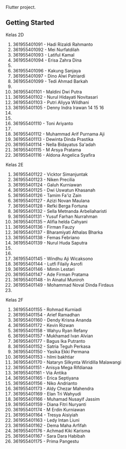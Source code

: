Flutter project.

## Getting Started

Kelas 2D

1. 361955401091 - Hadi Rizaldi Rahmanto
2. 361955401092 - Mei Nurfatdilah 
3. 361955401093 - Latiful Kamal
4. 361955401094 - Erisa Zahra Dina
5.  
6. 361955401096 - Kakung Sanjaya
7. 361955401097 - Dino Alwi Patriardi 
8. 361955401099 - Tedi Ahmad Barkah 
9. 
10. 361955401101 - Maldini Dwi Putra 
11. 361955401102 - Nurul Hidayati Novitasari
12. 361955401103 - Putri Aliyya Wildhani 
13. 361955401105 - Denny Indra Irawan
14
15
16 
17. 
18.  
19. 361955401110 - Toni Ariyanto
20.
21. 361955401112 - Muhammad Arif Purnama Aji 
22. 361955401113 - Dewinta Dinda Prastika
23. 361955401114 - Nella Bidayatus Sa'adah
24. 361955401115 - M Arsya Pratama
25. 361955401116 - Aldona Angelica Syafira

Kelas 2E

1. 361955401122 - Vicktor Simanjuntak
2. 361955401123 - Niken Precilia
3. 361955401124 - Galuh Kurniawan
4. 361955401125 - Dwi Uswatun Khasanah
5. 361955401126 - Tamim Fa'iz Zain
6. 361955401127 - Azizi Novan Maulana
7. 361955401128 - Refki Berga Fortuna
8. 361955401132 - Sella Metnanda Arbeliaharisti
9. 361955401131 - Yusuf Farhan Nurrahman
10. 361955401135 – Alifia helda Cahyani
11. 361955401136 - Firman Fauzy
12. 361955401137 - Bharamiyati Athalas Bharka
13. 361955401138 - Femas Febriano
14. 361955401139 - Nurul Huda Saputra
15.
16.
17. 361955401145 - Windhu Aji Wicaksono
18. 361955401144 - Lutfi Filaily Asrofi
19. 361955401146 - Mimin Lestari
20. 361955401147 - Ade Firman Pratama
21. 361955401148 - In Ainatul Muniroh
22. 361955401149 - Mohammad Noval Dinda Firdaus
23.

Kelas 2F

1. 361955401155 - Rohmad Kurniadi
2. 361955401154 - Arief Ramadhan
3. 361955401160 - Dendy Krisna Ananda
4. 361955401172 - Kevin Rizwan
5. 361955401158 - Wahyu Ryan Refany
6. 361955401157 - Mukhamad Ivan Alvian
7. 361955401177 - Bagus Ika Putranto
8. 361955401152 - Satria Teguh Perkasa
9. 361955401150 - Yasika Ekki Permana
10. 361955401153 - hilmi bakhtiar
11. 361955401170 - Nataryn Silkynta Wiridilla Malawangi
12. 361955401151 - Anisya Mega Rifdianaa
13. 361955401161 - Via Antika
14. 361955401165 - Erica Septiyana
15. 361955401156 - Niko Andrianto
16. 361955401173 - Aldy Chezar Mahendra
17. 361955401169 - Elan Tri Wahyudi
18. 361955401166 - Muhamad Nusayif Jassim
19. 361955401159 - Diana Fitri Nuryanti
20. 361955401174 - M Erdin Kurniawan
21. 361955401164 - Tresya Aisiyiah
22. 361955401163 - Ledy Intan Liuni
23. 361955401162 - Dema Maha Arfifah
24. 361955401176 - Achmad Kiki Karisma
25. 361955401167 - Sara Dara Habibah
26. 361955401175 - Prima Pangestu
